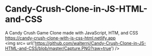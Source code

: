 # Candy-Crush-Clone-in-JS-HTML-and-CSS
A Candy Crush Game Clone made with JavaScript, HTM, and CSS </br>
<a href="https://candy-crush-clone-with-js-css-html.netlify.app">https://candy-crush-clone-with-js-css-html.netlify.app<a/>
</br>
<img src= url('https://github.com/walternj/Candy-Crush-Clone-in-JS-HTML-and-CSS/blob/master/Capture.PNG?raw=true') />
